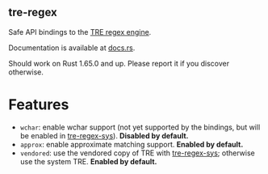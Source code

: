 tre-regex
---------
Safe API bindings to the [TRE regex engine](https://laurikari.net/tre).

Documentation is available at [docs.rs](https://docs.rs/tre-regex/latest/tre-regex/).

Should work on Rust 1.65.0 and up. Please report it if you discover otherwise.

Features
========
* `wchar`: enable wchar support (not yet supported by the bindings, but will be enabled in [tre-regex-sys](https://crates.io/crates/tre-regex-sys)). **Disabled by default.**
* `approx`: enable approximate matching support. **Enabled by default.**
* `vendored`: use the vendored copy of TRE with [tre-regex-sys](https://crates.io/crates/tre-regex-sys); otherwise use the system TRE. **Enabled by default.**
